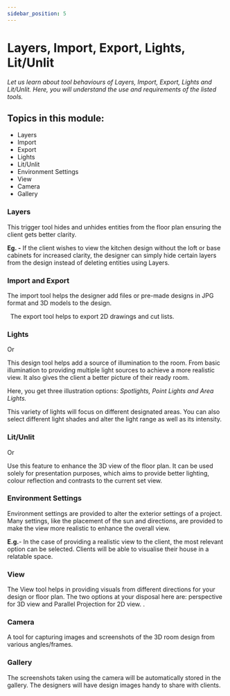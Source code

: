 ```yaml
---
sidebar_position: 5
---
```



# Layers, Import, Export, Lights, Lit/Unlit

*Let us learn about tool behaviours of Layers, Import, Export, Lights and Lit/Unlit. Here, you will understand the use and requirements of the listed tools.* 

## **Topics in this module:** 

- Layers 
- Import 
- Export 
- Lights 
- Lit/Unlit
- Environment Settings 
- View
- Camera
- Gallery 

### Layers 

This trigger tool hides and unhides entities from the floor plan ensuring the client gets better clarity. 

**Eg. -** If the client wishes to view the kitchen design without the loft or base cabinets for increased clarity, the designer can simply hide certain layers from the design instead of deleting entities using Layers. 


### Import and Export

The import tool helps the designer add files or pre-made designs in JPG format and 3D models to the design. 


` `The export tool helps to export 2D drawings and cut lists. 

### Lights 

Or 


This design tool helps add a source of illumination to the room. From basic illumination to providing multiple light sources to achieve a more realistic view. It also gives the client a better picture of their ready room. 



Here, you get three illustration options: *Spotlights, Point Lights and Area Lights.* 

This variety of lights will focus on different designated areas. You can also select different light shades and alter the light range as well as its intensity.

### Lit/Unlit

Or 



Use this feature to enhance the 3D view of the floor plan. It can be used solely for presentation purposes, which aims to provide better lighting, colour reflection and contrasts to the current set view.  
### Environment Settings 



Environment settings are provided to alter the exterior settings of a project. Many settings, like the placement of the sun and directions, are provided to make the view more realistic to enhance the overall view. 

**E.g.**- In the case of providing a realistic view to the client, the most relevant option can be selected. Clients will be able to visualise their house in a relatable space. 
### View 

The View tool helps in providing visuals from different directions for your design or floor plan. The two options at your disposal here are: perspective for 3D view and Parallel Projection for 2D view. . 



### Camera 

A tool for capturing images and screenshots of the 3D room design from various angles/frames.

### Gallery 


The screenshots taken using the camera will be automatically stored in the gallery. The designers will have design images handy to share with clients. 




